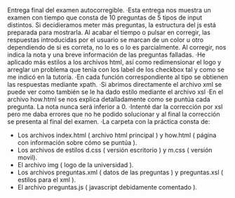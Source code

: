 Entrega final del examen autocorregible.
 ·Esta entrega nos muestra un examen con tiempo que consta de 10 preguntas de 5 tipos de input distintos. Si decidieramos meter más preguntas, la estructura del js está preparada para mostrarla. Al acabar el tiempo o pulsar en corregir, las respuestas introducidas por el usuario se marcan de un color u otro dependiendo de si es correta, no lo es o lo es parcialmente. Al corregir, nos indica la nota y una breve información de las preguntas falladas.
 ·He aplicado más estilos a los archivos html, así como redimensionar el logo y arreglar un problema que tenía con los label de los checkbox tal y como se me indicó en la tutoría.
 ·En cada función correspondiente al tipo se obtienen las respuestas mediante xpath.
 ·Si abrimos directamente el archivo xml se puede ver como también se le ha dado estilo mediante el archivo xsl
 ·En el archivo how.html se nos explica detalladamente como se puntúa cada pregunta. La nota nunca será inferior a 0.
 ·Intenté dar la corrección por xsl pero me daba errores que no he podido solucionar y al final la corrección se presenta al  final del examen.
 ·La carpeta con la práctica consta de:
  * Los archivos index.html ( archivo html principal ) y how.html ( página con información sobre cómo se puntúa ).
  * Los archivos de estilos d.css ( versión escritorio ) y m.css ( versión movil).
  * El archivo img ( logo de la universidad ). 
  * Los archivos preguntas.xml ( datos de las preguntas ) y preguntas.xsl ( estilos para el xml ).
  * El archivo preguntas.js ( javascript debidamente comentado ).
  
  
